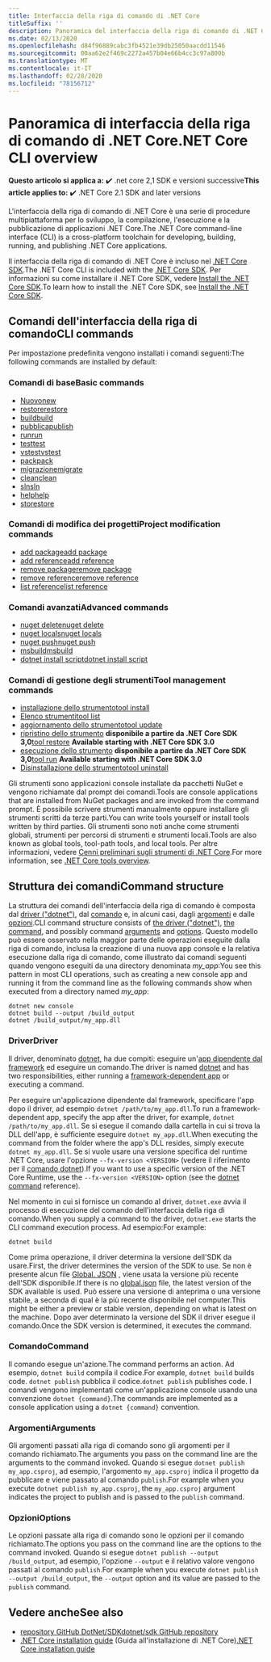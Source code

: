 ```yaml
---
title: Interfaccia della riga di comando di .NET Core
titleSuffix: ''
description: Panoramica del interfaccia della riga di comando di .NET Core e delle relative funzionalità.
ms.date: 02/13/2020
ms.openlocfilehash: d84f96889cabc3fb4521e39db25050aacdd11546
ms.sourcegitcommit: 00aa62e2f469c2272a457b04e66b4cc3c97a800b
ms.translationtype: MT
ms.contentlocale: it-IT
ms.lasthandoff: 02/28/2020
ms.locfileid: "78156712"
---
```

# <a name="net-core-cli-overview"></a><span data-ttu-id="90e69-103">Panoramica di interfaccia della riga di comando di .NET Core</span><span class="sxs-lookup"><span data-stu-id="90e69-103">.NET Core CLI overview</span></span>

<span data-ttu-id="90e69-104">**Questo articolo si applica a:** ✔️ .net core 2,1 SDK e versioni successive</span><span class="sxs-lookup"><span data-stu-id="90e69-104">**This article applies to:** ✔️ .NET Core 2.1 SDK and later versions</span></span>

<span data-ttu-id="90e69-105">L'interfaccia della riga di comando di .NET Core è una serie di procedure multipiattaforma per lo sviluppo, la compilazione, l'esecuzione e la pubblicazione di applicazioni .NET Core.</span><span class="sxs-lookup"><span data-stu-id="90e69-105">The .NET Core command-line interface (CLI) is a cross-platform toolchain for developing, building, running, and publishing .NET Core applications.</span></span>

<span data-ttu-id="90e69-106">Il interfaccia della riga di comando di .NET Core è incluso nel [.NET Core SDK](../sdk.md).</span><span class="sxs-lookup"><span data-stu-id="90e69-106">The .NET Core CLI is included with the [.NET Core SDK](../sdk.md).</span></span> <span data-ttu-id="90e69-107">Per informazioni su come installare il .NET Core SDK, vedere [Install the .NET Core SDK](../install/sdk.md).</span><span class="sxs-lookup"><span data-stu-id="90e69-107">To learn how to install the .NET Core SDK, see [Install the .NET Core SDK](../install/sdk.md).</span></span>

## <a name="cli-commands"></a><span data-ttu-id="90e69-108">Comandi dell'interfaccia della riga di comando</span><span class="sxs-lookup"><span data-stu-id="90e69-108">CLI commands</span></span>

<span data-ttu-id="90e69-109">Per impostazione predefinita vengono installati i comandi seguenti:</span><span class="sxs-lookup"><span data-stu-id="90e69-109">The following commands are installed by default:</span></span>

### <a name="basic-commands"></a><span data-ttu-id="90e69-110">Comandi di base</span><span class="sxs-lookup"><span data-stu-id="90e69-110">Basic commands</span></span>

- [<span data-ttu-id="90e69-111">Nuovo</span><span class="sxs-lookup"><span data-stu-id="90e69-111">new</span></span>](dotnet-new.md)
- [<span data-ttu-id="90e69-112">restore</span><span class="sxs-lookup"><span data-stu-id="90e69-112">restore</span></span>](dotnet-restore.md)
- [<span data-ttu-id="90e69-113">build</span><span class="sxs-lookup"><span data-stu-id="90e69-113">build</span></span>](dotnet-build.md)
- [<span data-ttu-id="90e69-114">pubblica</span><span class="sxs-lookup"><span data-stu-id="90e69-114">publish</span></span>](dotnet-publish.md)
- [<span data-ttu-id="90e69-115">run</span><span class="sxs-lookup"><span data-stu-id="90e69-115">run</span></span>](dotnet-run.md)
- [<span data-ttu-id="90e69-116">test</span><span class="sxs-lookup"><span data-stu-id="90e69-116">test</span></span>](dotnet-test.md)
- [<span data-ttu-id="90e69-117">vstest</span><span class="sxs-lookup"><span data-stu-id="90e69-117">vstest</span></span>](dotnet-vstest.md)
- [<span data-ttu-id="90e69-118">pack</span><span class="sxs-lookup"><span data-stu-id="90e69-118">pack</span></span>](dotnet-pack.md)
- [<span data-ttu-id="90e69-119">migrazione</span><span class="sxs-lookup"><span data-stu-id="90e69-119">migrate</span></span>](dotnet-migrate.md)
- [<span data-ttu-id="90e69-120">clean</span><span class="sxs-lookup"><span data-stu-id="90e69-120">clean</span></span>](dotnet-clean.md)
- [<span data-ttu-id="90e69-121">sln</span><span class="sxs-lookup"><span data-stu-id="90e69-121">sln</span></span>](dotnet-sln.md)
- [<span data-ttu-id="90e69-122">help</span><span class="sxs-lookup"><span data-stu-id="90e69-122">help</span></span>](dotnet-help.md)
- [<span data-ttu-id="90e69-123">store</span><span class="sxs-lookup"><span data-stu-id="90e69-123">store</span></span>](dotnet-store.md)

### <a name="project-modification-commands"></a><span data-ttu-id="90e69-124">Comandi di modifica dei progetti</span><span class="sxs-lookup"><span data-stu-id="90e69-124">Project modification commands</span></span>

- [<span data-ttu-id="90e69-125">add package</span><span class="sxs-lookup"><span data-stu-id="90e69-125">add package</span></span>](dotnet-add-package.md)
- [<span data-ttu-id="90e69-126">add reference</span><span class="sxs-lookup"><span data-stu-id="90e69-126">add reference</span></span>](dotnet-add-reference.md)
- [<span data-ttu-id="90e69-127">remove package</span><span class="sxs-lookup"><span data-stu-id="90e69-127">remove package</span></span>](dotnet-remove-package.md)
- [<span data-ttu-id="90e69-128">remove reference</span><span class="sxs-lookup"><span data-stu-id="90e69-128">remove reference</span></span>](dotnet-remove-reference.md)
- [<span data-ttu-id="90e69-129">list reference</span><span class="sxs-lookup"><span data-stu-id="90e69-129">list reference</span></span>](dotnet-list-reference.md)

### <a name="advanced-commands"></a><span data-ttu-id="90e69-130">Comandi avanzati</span><span class="sxs-lookup"><span data-stu-id="90e69-130">Advanced commands</span></span>

- [<span data-ttu-id="90e69-131">nuget delete</span><span class="sxs-lookup"><span data-stu-id="90e69-131">nuget delete</span></span>](dotnet-nuget-delete.md)
- [<span data-ttu-id="90e69-132">nuget locals</span><span class="sxs-lookup"><span data-stu-id="90e69-132">nuget locals</span></span>](dotnet-nuget-locals.md)
- [<span data-ttu-id="90e69-133">nuget push</span><span class="sxs-lookup"><span data-stu-id="90e69-133">nuget push</span></span>](dotnet-nuget-push.md)
- [<span data-ttu-id="90e69-134">msbuild</span><span class="sxs-lookup"><span data-stu-id="90e69-134">msbuild</span></span>](dotnet-msbuild.md)
- [<span data-ttu-id="90e69-135">dotnet install script</span><span class="sxs-lookup"><span data-stu-id="90e69-135">dotnet install script</span></span>](dotnet-install-script.md)

### <a name="tool-management-commands"></a><span data-ttu-id="90e69-136">Comandi di gestione degli strumenti</span><span class="sxs-lookup"><span data-stu-id="90e69-136">Tool management commands</span></span>

- [<span data-ttu-id="90e69-137">installazione dello strumento</span><span class="sxs-lookup"><span data-stu-id="90e69-137">tool install</span></span>](dotnet-tool-install.md)
- [<span data-ttu-id="90e69-138">Elenco strumenti</span><span class="sxs-lookup"><span data-stu-id="90e69-138">tool list</span></span>](dotnet-tool-list.md)
- [<span data-ttu-id="90e69-139">aggiornamento dello strumento</span><span class="sxs-lookup"><span data-stu-id="90e69-139">tool update</span></span>](dotnet-tool-update.md)
- <span data-ttu-id="90e69-140">[ripristino dello strumento](global-tools.md#install-a-local-tool) **disponibile a partire da .NET Core SDK 3,0**</span><span class="sxs-lookup"><span data-stu-id="90e69-140">[tool restore](global-tools.md#install-a-local-tool) **Available starting with .NET Core SDK 3.0**</span></span>
- <span data-ttu-id="90e69-141">[esecuzione dello strumento](global-tools.md#invoke-a-local-tool) **disponibile a partire da .NET Core SDK 3,0**</span><span class="sxs-lookup"><span data-stu-id="90e69-141">[tool run](global-tools.md#invoke-a-local-tool) **Available starting with .NET Core SDK 3.0**</span></span>
- [<span data-ttu-id="90e69-142">Disinstallazione dello strumento</span><span class="sxs-lookup"><span data-stu-id="90e69-142">tool uninstall</span></span>](dotnet-tool-uninstall.md)

<span data-ttu-id="90e69-143">Gli strumenti sono applicazioni console installate da pacchetti NuGet e vengono richiamate dal prompt dei comandi.</span><span class="sxs-lookup"><span data-stu-id="90e69-143">Tools are console applications that are installed from NuGet packages and are invoked from the command prompt.</span></span> <span data-ttu-id="90e69-144">È possibile scrivere strumenti manualmente oppure installare gli strumenti scritti da terze parti.</span><span class="sxs-lookup"><span data-stu-id="90e69-144">You can write tools yourself or install tools written by third parties.</span></span> <span data-ttu-id="90e69-145">Gli strumenti sono noti anche come strumenti globali, strumenti per percorsi di strumenti e strumenti locali.</span><span class="sxs-lookup"><span data-stu-id="90e69-145">Tools are also known as global tools, tool-path tools, and local tools.</span></span> <span data-ttu-id="90e69-146">Per altre informazioni, vedere [Cenni preliminari sugli strumenti di .NET Core](global-tools.md).</span><span class="sxs-lookup"><span data-stu-id="90e69-146">For more information, see [.NET Core tools overview](global-tools.md).</span></span>

## <a name="command-structure"></a><span data-ttu-id="90e69-147">Struttura dei comandi</span><span class="sxs-lookup"><span data-stu-id="90e69-147">Command structure</span></span>

<span data-ttu-id="90e69-148">La struttura dei comandi dell'interfaccia della riga di comando è composta dal [driver ("dotnet")](#driver), dal [comando](#command) e, in alcuni casi, dagli [argomenti](#arguments) e dalle [opzioni](#options).</span><span class="sxs-lookup"><span data-stu-id="90e69-148">CLI command structure consists of [the driver ("dotnet")](#driver), [the command](#command), and possibly command [arguments](#arguments) and [options](#options).</span></span> <span data-ttu-id="90e69-149">Questo modello può essere osservato nella maggior parte delle operazioni eseguite dalla riga di comando, inclusa la creazione di una nuova app console e la relativa esecuzione dalla riga di comando, come illustrato dai comandi seguenti quando vengono eseguiti da una directory denominata *my_app*:</span><span class="sxs-lookup"><span data-stu-id="90e69-149">You see this pattern in most CLI operations, such as creating a new console app and running it from the command line as the following commands show when executed from a directory named *my_app*:</span></span>

```dotnetcli
dotnet new console
dotnet build --output /build_output
dotnet /build_output/my_app.dll
```

### <a name="driver"></a><span data-ttu-id="90e69-150">Driver</span><span class="sxs-lookup"><span data-stu-id="90e69-150">Driver</span></span>

<span data-ttu-id="90e69-151">Il driver, denominato [dotnet](dotnet.md), ha due compiti: eseguire un'[app dipendente dal framework](../deploying/index.md) ed eseguire un comando.</span><span class="sxs-lookup"><span data-stu-id="90e69-151">The driver is named [dotnet](dotnet.md) and has two responsibilities, either running a [framework-dependent app](../deploying/index.md) or executing a command.</span></span>

<span data-ttu-id="90e69-152">Per eseguire un'applicazione dipendente dal framework, specificare l'app dopo il driver, ad esempio `dotnet /path/to/my_app.dll`.</span><span class="sxs-lookup"><span data-stu-id="90e69-152">To run a framework-dependent app, specify the app after the driver, for example, `dotnet /path/to/my_app.dll`.</span></span> <span data-ttu-id="90e69-153">Se si esegue il comando dalla cartella in cui si trova la DLL dell'app, è sufficiente eseguire `dotnet my_app.dll`.</span><span class="sxs-lookup"><span data-stu-id="90e69-153">When executing the command from the folder where the app's DLL resides, simply execute `dotnet my_app.dll`.</span></span> <span data-ttu-id="90e69-154">Se si vuole usare una versione specifica del runtime .NET Core, usare l'opzione `--fx-version <VERSION>` (vedere il riferimento per il [comando dotnet](dotnet.md)).</span><span class="sxs-lookup"><span data-stu-id="90e69-154">If you want to use a specific version of the .NET Core Runtime, use the `--fx-version <VERSION>` option (see the [dotnet command](dotnet.md) reference).</span></span>

<span data-ttu-id="90e69-155">Nel momento in cui si fornisce un comando al driver, `dotnet.exe` avvia il processo di esecuzione del comando dell'interfaccia della riga di comando.</span><span class="sxs-lookup"><span data-stu-id="90e69-155">When you supply a command to the driver, `dotnet.exe` starts the CLI command execution process.</span></span> <span data-ttu-id="90e69-156">Ad esempio:</span><span class="sxs-lookup"><span data-stu-id="90e69-156">For example:</span></span>

```dotnetcli
dotnet build
```

<span data-ttu-id="90e69-157">Come prima operazione, il driver determina la versione dell'SDK da usare.</span><span class="sxs-lookup"><span data-stu-id="90e69-157">First, the driver determines the version of the SDK to use.</span></span> <span data-ttu-id="90e69-158">Se non è presente alcun file [Global. JSON](global-json.md) , viene usata la versione più recente dell'SDK disponibile.</span><span class="sxs-lookup"><span data-stu-id="90e69-158">If there is no [global.json](global-json.md) file, the latest version of the SDK available is used.</span></span> <span data-ttu-id="90e69-159">Può essere una versione di anteprima o una versione stabile, a seconda di qual è la più recente disponibile nel computer.</span><span class="sxs-lookup"><span data-stu-id="90e69-159">This might be either a preview or stable version, depending on what is latest on the machine.</span></span>  <span data-ttu-id="90e69-160">Dopo aver determinato la versione del SDK il driver esegue il comando.</span><span class="sxs-lookup"><span data-stu-id="90e69-160">Once the SDK version is determined, it executes the command.</span></span>

### <a name="command"></a><span data-ttu-id="90e69-161">Comando</span><span class="sxs-lookup"><span data-stu-id="90e69-161">Command</span></span>

<span data-ttu-id="90e69-162">Il comando esegue un'azione.</span><span class="sxs-lookup"><span data-stu-id="90e69-162">The command performs an action.</span></span> <span data-ttu-id="90e69-163">Ad esempio, `dotnet build` compila il codice.</span><span class="sxs-lookup"><span data-stu-id="90e69-163">For example, `dotnet build` builds code.</span></span> <span data-ttu-id="90e69-164">`dotnet publish` pubblica il codice.</span><span class="sxs-lookup"><span data-stu-id="90e69-164">`dotnet publish` publishes code.</span></span> <span data-ttu-id="90e69-165">I comandi vengono implementati come un'applicazione console usando una convenzione `dotnet {command}`.</span><span class="sxs-lookup"><span data-stu-id="90e69-165">The commands are implemented as a console application using a `dotnet {command}` convention.</span></span>

### <a name="arguments"></a><span data-ttu-id="90e69-166">Argomenti</span><span class="sxs-lookup"><span data-stu-id="90e69-166">Arguments</span></span>

<span data-ttu-id="90e69-167">Gli argomenti passati alla riga di comando sono gli argomenti per il comando richiamato.</span><span class="sxs-lookup"><span data-stu-id="90e69-167">The arguments you pass on the command line are the arguments to the command invoked.</span></span> <span data-ttu-id="90e69-168">Quando si esegue `dotnet publish my_app.csproj`, ad esempio, l'argomento `my_app.csproj` indica il progetto da pubblicare e viene passato al comando `publish`.</span><span class="sxs-lookup"><span data-stu-id="90e69-168">For example when you execute `dotnet publish my_app.csproj`, the `my_app.csproj` argument indicates the project to publish and is passed to the `publish` command.</span></span>

### <a name="options"></a><span data-ttu-id="90e69-169">Opzioni</span><span class="sxs-lookup"><span data-stu-id="90e69-169">Options</span></span>

<span data-ttu-id="90e69-170">Le opzioni passate alla riga di comando sono le opzioni per il comando richiamato.</span><span class="sxs-lookup"><span data-stu-id="90e69-170">The options you pass on the command line are the options to the command invoked.</span></span> <span data-ttu-id="90e69-171">Quando si esegue `dotnet publish --output /build_output`, ad esempio, l'opzione `--output` e il relativo valore vengono passati al comando `publish`.</span><span class="sxs-lookup"><span data-stu-id="90e69-171">For example when you execute `dotnet publish --output /build_output`, the `--output` option and its value are passed to the `publish` command.</span></span>

## <a name="see-also"></a><span data-ttu-id="90e69-172">Vedere anche</span><span class="sxs-lookup"><span data-stu-id="90e69-172">See also</span></span>

- [<span data-ttu-id="90e69-173">repository GitHub DotNet/SDK</span><span class="sxs-lookup"><span data-stu-id="90e69-173">dotnet/sdk GitHub repository</span></span>](https://github.com/dotnet/sdk/)
- <span data-ttu-id="90e69-174">[.NET Core installation guide](../install/sdk.md) (Guida all'installazione di .NET Core)</span><span class="sxs-lookup"><span data-stu-id="90e69-174">[.NET Core installation guide](../install/sdk.md)</span></span>
